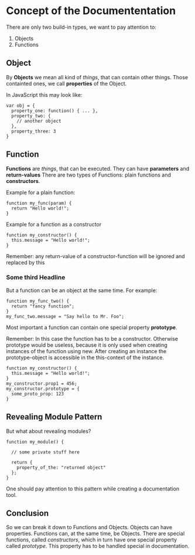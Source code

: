 Concept of the Documententation
===============================

There are only two build-in types, we want to pay attention to:

  1. Objects
  2. Functions
  
  
Object
------
By **Objects** we mean all kind of *things*, that can contain other things. Those containted ones, we call **properties** of the Object.

In JavaScript this may look like:

    var obj = {
      property_one: function() { ... },
      property_two: {
        // another object
      },
      property_three: 3
    }


Function
--------
**Functions** are *things*, that can be executed. They can have **parameters** and **return-values** There are two types of Functions: plain functions and **constructors**.

Example for a plain function:

    function my_func(param) {
      return "Hello world!";
    }

Example for a function as a constructor

    function my_constructor() {
      this.message = "Hello world!";    
    }


  Remember: any return-value of a constructor-function will be ignored and replaced by this

### Some third Headline ##

But a function can be an object at the same time. For example:

    function my_func_two() {
      return "fancy function";    
    }
    my_func_two.message = "Say hello to Mr. Foo";

Most important a function can contain one special property **prototype**.

  Remember: In this case the function has to be a constructor. Otherwise prototype would be useless, because it is only used when creating instances of the function using new. After creating an instance the prototype-object is accessible in the this-context of the instance.

    function my_constructor() {
      this.message = "Hello world!";    
    }
    my_constructor.prop1 = 456;
    my_constructor.prototype = {
      some_proto_prop: 123
    }

Revealing Module Pattern
------------------------
But what about revealing modules?

    function my_module() {

      // some private stuff here

      return {
        property_of_the: "returned object"
      };    
    }

One should pay attention to this pattern while creating a documentation tool.

Conclusion
----------
So we can break it down to Functions and Objects. Objects can have properties. Functions can, at the same time, be Objects. There are special functions, called *constructors*, which in turn have one special property called *prototype*. This property has to be handled special in documentation.
